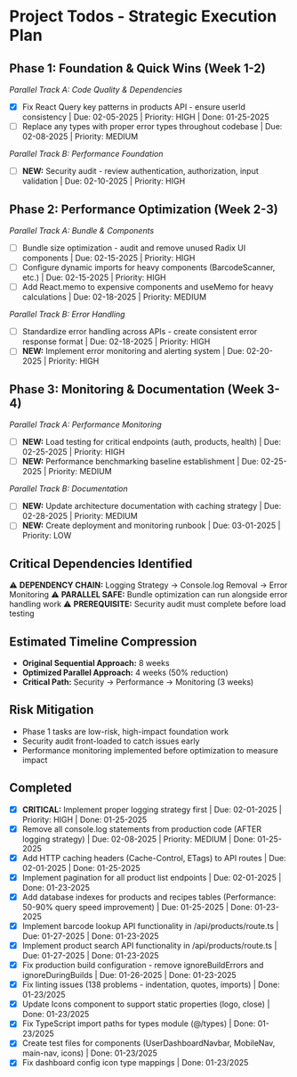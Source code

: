 # Project Todos - Strategic Execution Plan

## Phase 1: Foundation & Quick Wins (Week 1-2)

_Parallel Track A: Code Quality & Dependencies_

- [x] Fix React Query key patterns in products API - ensure userId consistency | Due: 02-05-2025 | Priority: HIGH | Done: 01-25-2025
- [ ] Replace any types with proper error types throughout codebase | Due: 02-08-2025 | Priority: MEDIUM

_Parallel Track B: Performance Foundation_

- [ ] **NEW:** Security audit - review authentication, authorization, input validation | Due: 02-10-2025 | Priority: HIGH

## Phase 2: Performance Optimization (Week 2-3)

_Parallel Track A: Bundle & Components_

- [ ] Bundle size optimization - audit and remove unused Radix UI components | Due: 02-15-2025 | Priority: HIGH
- [ ] Configure dynamic imports for heavy components (BarcodeScanner, etc.) | Due: 02-15-2025 | Priority: HIGH
- [ ] Add React.memo to expensive components and useMemo for heavy calculations | Due: 02-18-2025 | Priority: MEDIUM

_Parallel Track B: Error Handling_

- [ ] Standardize error handling across APIs - create consistent error response format | Due: 02-18-2025 | Priority: HIGH
- [ ] **NEW:** Implement error monitoring and alerting system | Due: 02-20-2025 | Priority: HIGH

## Phase 3: Monitoring & Documentation (Week 3-4)

_Parallel Track A: Performance Monitoring_

- [ ] **NEW:** Load testing for critical endpoints (auth, products, health) | Due: 02-25-2025 | Priority: HIGH
- [ ] **NEW:** Performance benchmarking baseline establishment | Due: 02-25-2025 | Priority: MEDIUM

_Parallel Track B: Documentation_

- [ ] **NEW:** Update architecture documentation with caching strategy | Due: 02-28-2025 | Priority: MEDIUM
- [ ] **NEW:** Create deployment and monitoring runbook | Due: 03-01-2025 | Priority: LOW

## Critical Dependencies Identified

⚠️ **DEPENDENCY CHAIN:** Logging Strategy → Console.log Removal → Error Monitoring
⚠️ **PARALLEL SAFE:** Bundle optimization can run alongside error handling work
⚠️ **PREREQUISITE:** Security audit must complete before load testing

## Estimated Timeline Compression

- **Original Sequential Approach:** 8 weeks
- **Optimized Parallel Approach:** 4 weeks (50% reduction)
- **Critical Path:** Security → Performance → Monitoring (3 weeks)

## Risk Mitigation

- Phase 1 tasks are low-risk, high-impact foundation work
- Security audit front-loaded to catch issues early
- Performance monitoring implemented before optimization to measure impact

## Completed

- [x] **CRITICAL:** Implement proper logging strategy first | Due: 02-01-2025 | Priority: HIGH | Done: 01-25-2025
- [x] Remove all console.log statements from production code (AFTER logging strategy) | Due: 02-08-2025 | Priority: MEDIUM | Done: 01-25-2025
- [x] Add HTTP caching headers (Cache-Control, ETags) to API routes | Due: 02-01-2025 | Done: 01-25-2025
- [x] Implement pagination for all product list endpoints | Due: 02-01-2025 | Done: 01-23-2025
- [x] Add database indexes for products and recipes tables (Performance: 50-90% query speed improvement) | Due: 01-25-2025 | Done: 01-23-2025
- [x] Implement barcode lookup API functionality in /api/products/route.ts | Due: 01-27-2025 | Done: 01-23-2025
- [x] Implement product search API functionality in /api/products/route.ts | Due: 01-27-2025 | Done: 01-23-2025
- [x] Fix production build configuration - remove ignoreBuildErrors and ignoreDuringBuilds | Due: 01-26-2025 | Done: 01-23-2025
- [x] Fix linting issues (138 problems - indentation, quotes, imports) | Done: 01-23/2025
- [x] Update Icons component to support static properties (logo, close) | Done: 01-23/2025
- [x] Fix TypeScript import paths for types module (@/types) | Done: 01-23/2025
- [x] Create test files for components (UserDashboardNavbar, MobileNav, main-nav, icons) | Done: 01-23/2025
- [x] Fix dashboard config icon type mappings | Done: 01-23/2025
